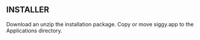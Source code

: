 ## INSTALLER
Download an unzip the installation package.  Copy or move siggy.app to the Applications directory.
